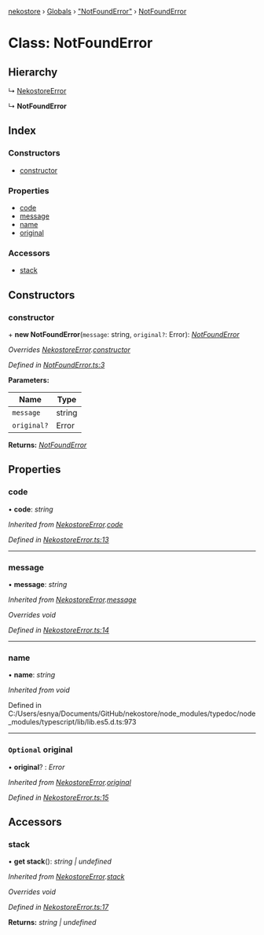 [nekostore](../README.md) › [Globals](../globals.md) › ["NotFoundError"](../modules/_notfounderror_.md) › [NotFoundError](_notfounderror_.notfounderror.md)

# Class: NotFoundError

## Hierarchy

  ↳ [NekostoreError](_nekostoreerror_.nekostoreerror.md)

  ↳ **NotFoundError**

## Index

### Constructors

* [constructor](_notfounderror_.notfounderror.md#constructor)

### Properties

* [code](_notfounderror_.notfounderror.md#code)
* [message](_notfounderror_.notfounderror.md#message)
* [name](_notfounderror_.notfounderror.md#name)
* [original](_notfounderror_.notfounderror.md#optional-original)

### Accessors

* [stack](_notfounderror_.notfounderror.md#stack)

## Constructors

###  constructor

\+ **new NotFoundError**(`message`: string, `original?`: Error): *[NotFoundError](_notfounderror_.notfounderror.md)*

*Overrides [NekostoreError](_nekostoreerror_.nekostoreerror.md).[constructor](_nekostoreerror_.nekostoreerror.md#constructor)*

*Defined in [NotFoundError.ts:3](https://github.com/esnya/nekostore/blob/f2443c4/src/NotFoundError.ts#L3)*

**Parameters:**

Name | Type |
------ | ------ |
`message` | string |
`original?` | Error |

**Returns:** *[NotFoundError](_notfounderror_.notfounderror.md)*

## Properties

###  code

• **code**: *string*

*Inherited from [NekostoreError](_nekostoreerror_.nekostoreerror.md).[code](_nekostoreerror_.nekostoreerror.md#code)*

*Defined in [NekostoreError.ts:13](https://github.com/esnya/nekostore/blob/f2443c4/src/NekostoreError.ts#L13)*

___

###  message

• **message**: *string*

*Inherited from [NekostoreError](_nekostoreerror_.nekostoreerror.md).[message](_nekostoreerror_.nekostoreerror.md#message)*

*Overrides void*

*Defined in [NekostoreError.ts:14](https://github.com/esnya/nekostore/blob/f2443c4/src/NekostoreError.ts#L14)*

___

###  name

• **name**: *string*

*Inherited from void*

Defined in C:/Users/esnya/Documents/GitHub/nekostore/node_modules/typedoc/node_modules/typescript/lib/lib.es5.d.ts:973

___

### `Optional` original

• **original**? : *Error*

*Inherited from [NekostoreError](_nekostoreerror_.nekostoreerror.md).[original](_nekostoreerror_.nekostoreerror.md#optional-original)*

*Defined in [NekostoreError.ts:15](https://github.com/esnya/nekostore/blob/f2443c4/src/NekostoreError.ts#L15)*

## Accessors

###  stack

• **get stack**(): *string | undefined*

*Inherited from [NekostoreError](_nekostoreerror_.nekostoreerror.md).[stack](_nekostoreerror_.nekostoreerror.md#stack)*

*Overrides void*

*Defined in [NekostoreError.ts:17](https://github.com/esnya/nekostore/blob/f2443c4/src/NekostoreError.ts#L17)*

**Returns:** *string | undefined*
